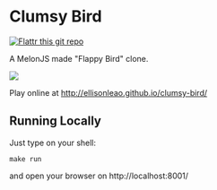 Clumsy Bird
===========

[![Flattr this git
repo](http://api.flattr.com/button/flattr-badge-large.png)](https://flattr.com/submit/auto?user_id=ellisonleao&url=https://github.com/ellisonleao/clumsy-bird&title=Clumsy-Bird&language=javascript&tags=github&category=software)

A MelonJS made "Flappy Bird" clone.

![](http://i.imgur.com/Slbvt65.png)

Play online at http://ellisonleao.github.io/clumsy-bird/

## Running Locally

Just type on your shell:

	make run

and open your browser on http://localhost:8001/
